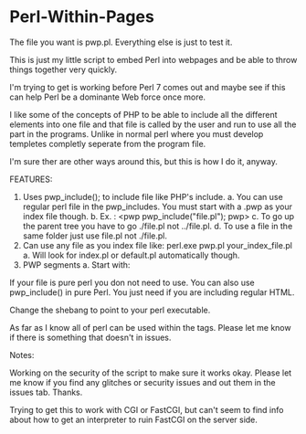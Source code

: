 # Perl-Within-Pages

The file you want is pwp.pl. Everything else is just to test it.

This is just my little script to embed Perl into webpages and be able to throw things together very quickly.

I'm trying to get is working before Perl 7 comes out and maybe see if this can help Perl be a dominante Web force once more.

I like some of the concepts of PHP to be able to include all the different elements into one file and that file is called by the user and run to use all the part in the programs. Unlike in normal perl where you must develop templetes completly seperate from the program file.

I'm sure ther are other ways around this, but this is how I do it, anyway.

FEATURES:

1. Uses pwp_include(); to include file like PHP's include.
    a. You can use regular perl file in the pwp_includes. You must start with a .pwp as your index file though.
    b. Ex. : <pwp pwp_include("file.pl"); pwp>
    c. To go up the parent tree you have to go ./file.pl not ../file.pl.
    d. To use a file in the same folder just use file.pl not ./file.pl.
3. Can use any file as you index file like:
    perl.exe pwp.pl your_index_file.pl
    a. Will look for index.pl or default.pl automatically though.
4. PWP segments
    a. Start with: <pwp
    b. End with: pwp>

If your file is pure perl you don not need <pwp pwp> to use. You can also use pwp_include() in pure Perl. You just need <pwp pwp> if you are including regular HTML.

Change the shebang to point to your perl executable.

As far as I know all of perl can be used within the <pwp pwp> tags. Please let me know if there is something that doesn't in issues.

Notes:

Working on the security of the script to make sure it works okay. Please let me know if you find any glitches or security issues and out them in the issues tab. Thanks.

Trying to get this to work with CGI or FastCGI, but can't seem to find info about how to get an interpreter to ruin FastCGI on the server side.